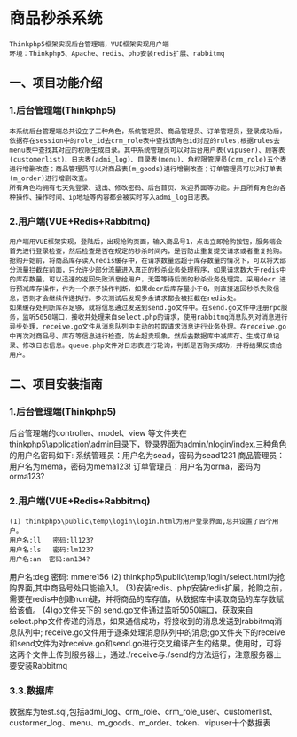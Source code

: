 # 商品秒杀系统
    Thinkphp5框架实现后台管理端，VUE框架实现用户端
    环境：Thinkphp5、Apache、redis、php安装redis扩展、rabbitmq
## 一、项目功能介绍
### 1.后台管理端(Thinkphp5)
    本系统后台管理端总共设立了三种角色，系统管理员、商品管理员、订单管理员，登录成功后，依据存在session中的role_id去crm_role表中查找该角色id对应的rules,根据rules去menu表中查找其对应的权限生成目录。其中系统管理员可以对后台用户表(vipuser)、顾客表(customerlist)、日志表(admi_log)、目录表(menu)、角权限管理员(crm_role)五个表进行增删改查；商品管理员可以对商品表(m_goods)进行增删改查；订单管理员可以对订单表(m_order)进行增删改查。
    所有角色均拥有七天免登录、退出、修改密码、后台首页、欢迎界面等功能。并且所有角色的各种操作、操作时间、ip地址等内容都会被实时写入admi_log日志表。
### 2.用户端(VUE+Redis+Rabbitmq)
    用户端用VUE框架实现，登陆后，出现抢购页面，输入商品号1，点击立即抢购按钮，服务端会首先进行登录检查，然后检查是否在规定的秒杀时间内，是否防止重复提交请求或者重复抢购。
    抢购开始前，将商品库存读入redis缓存中，在请求数量远超于库存数量的情况下，可以将大部分流量拦截在前面，只允许少部分流量进入真正的秒杀业务处理程序，如果请求数大于redis中的库存数量，可以迅速的返回失败消息给用户，无需等待后面的秒杀业务处理完。采用decr 进行预减库存操作，作为一个原子操作判断，如果decr后库存量小于0，则直接返回秒杀失败信息，否则才会继续传递执行。多次测试后发现多余请求都会被拦截在redis处。
    如果缓存处判断库存足够，就将信息通过发送到send.go文件中。在send.go文件中注册rpc服务，监听5050端口，接收并处理来自select.php的请求，使用rabbitmq消息队列对消息进行异步处理，receive.go文件从消息队列中主动的拉取请求消息进行业务处理。在receive.go中再次对商品号、库存等信息进行检查，防止超卖现象，然后去数据库中减库存、生成订单记录、修改日志信息。queue.php文件对日志表进行轮询，判断是否购买成功，并将结果反馈给用户。
## 二、项目安装指南
### 1.后台管理端(Thinkphp5)
   后台管理端的controller、model、view 等文件夹在thinkphp5\application\admin目录下，登录界面为admin/nlogin/index.三种角色的用户名密码如下:
   系统管理员：用户名为sead，密码为sead1231
   商品管理员：用户名为mema，密码为mema123!
   订单管理员：用户名为orma，密码为orma123?
### 2.用户端(VUE+Redis+Rabbitmq)
    (1) thinkphp5\public\temp\login\login.html为用户登录界面,总共设置了四个用户。
    用户名:ll   密码:ll123?
    用户名:ls   密码:lm123?
    用户名:an  密码:an134? 
   用户名:deg   密码: mmere156
   (2) thinkphp5\public\temp/login/select.html为抢购界面,其中商品号处只能输入1。
   (3)安装redis、php安装redis扩展，抢购之前，需要在redis中创建num键，并将商品的库存值，从数据库中读取商品的库存数赋给该值。
   (4)go文件夹下的 send.go文件通过监听5050端口，获取来自select.php文件传递的消息，如果通信成功，将接收到的消息发送到rabbitmq消息队列中; receive.go文件用于逐条处理消息队列中的消息;go文件夹下的receive和send文件为对receive.go和send.go进行交叉编译产生的结果。使用时，可将这两个文件上传到服务器上，通过./receive与./send的方法运行，注意服务器上要安装Rabbitmq
### 3.3.数据库
   数据库为test.sql,包括admi_log、crm_role、crm_role_user、customerlist、custormer_log、menu、m_goods、m_order、token、vipuser十个数据表
